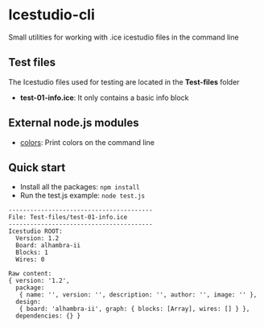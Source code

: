# Icestudio-cli
Small utilities for working with .ice icestudio files in the command line


## Test files

The Icestudio files used for testing are located in the **Test-files** folder

* **test-01-info.ice**: It only contains a basic info block

## External node.js modules

* [colors](https://nodejs.org/en/knowledge/command-line/how-to-get-colors-on-the-command-line/): Print colors on the command line

## Quick start

* Install all the packages: `npm install`
* Run the test.js example: `node test.js`

```
----------------------------------------
File: Test-files/test-01-info.ice
----------------------------------------
Icestudio ROOT: 
  Version: 1.2
  Board: alhambra-ii
  Blocks: 1
  Wires: 0

Raw content: 
{ version: '1.2',
  package:
   { name: '', version: '', description: '', author: '', image: '' },
  design:
   { board: 'alhambra-ii', graph: { blocks: [Array], wires: [] } },
  dependencies: {} }
```

